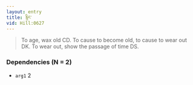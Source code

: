 ```yaml
---
layout: entry
title: རྙིང་
vid: Hill:0627
---
```

> To age, wax old CD\. To cause to become old, to cause to wear out DK\. To wear out, show the passage of time DS\.


### Dependencies (N = 2)
* `arg1` 2
